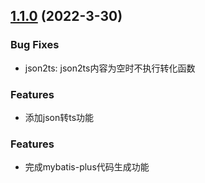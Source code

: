 ## [1.1.0](https://github.com/FengYouJun520/tomato-toolkit/compare/v1.1.0...v1.0.0) (2022-3-30)

### Bug Fixes
* json2ts: json2ts内容为空时不执行转化函数

### Features
* 添加json转ts功能


### Features
* 完成mybatis-plus代码生成功能
